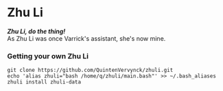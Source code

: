 # Zhu Li
_**Zhu Li, do the thing!**_ \
As Zhu Li was once Varrick's assistant, she's now mine.

### Getting your own Zhu Li

```
git clone https://github.com/QuintenVervynck/zhuli.git
echo 'alias zhuli="bash /home/q/zhuli/main.bash"' >> ~/.bash_aliases
zhuli install zhuli-data
```

